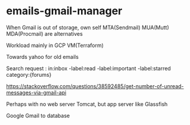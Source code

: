 # emails-gmail-manager
When Gmail is out of storage, own self MTA(Sendmail) MUA(Mutt) MDA(Procmail) are alternatives

Workload mainly in GCP VM(Terraform)

Towards yahoo for old emails

Search request : in:inbox -label:read -label:important -label:starred category:{forums} 

https://stackoverflow.com/questions/38592485/get-number-of-unread-messages-via-gmail-api

Perhaps with no web server Tomcat, but app server like Glassfish

Google Gmail to database
